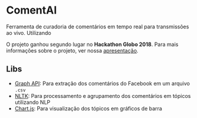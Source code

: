# ComentAI

Ferramenta de curadoria de comentários em tempo real para transmissões ao vivo. Utilizando 

O projeto ganhou segundo lugar no **Hackathon Globo 2018**. Para mais informações sobre o projeto, ver nossa [apresentação](https://drive.google.com/open?id=1udZiGtWOKd-5vjKwt2JuvtaZe5UH7M9vF23higs1zX8).

## Libs
- [Graph API](https://developers.facebook.com/docs/graph-api?locale=pt_BR): Para extração dos comentários do Facebook em um arquivo ```.csv```
- [NLTK](https://www.nltk.org/): Para processamento e agrupamento dos comentários em tópicos utilizando NLP
- [Chart.js](https://www.chartjs.org/): Para visualização dos tópicos em gráficos de barra
